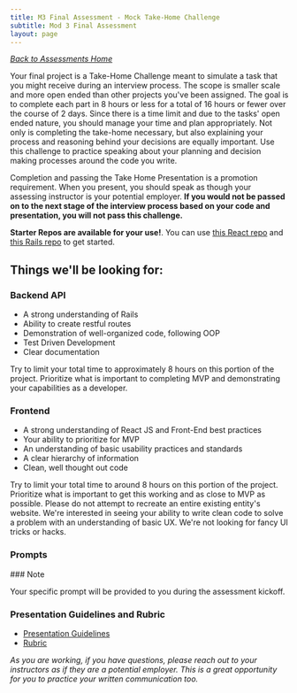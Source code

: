 ```yaml
---
title: M3 Final Assessment - Mock Take-Home Challenge
subtitle: Mod 3 Final Assessment
layout: page
---
```


_[Back to Assessments Home](./index)_

Your final project is a Take-Home Challenge meant to simulate a task that you might receive during an interview process. The scope is smaller scale and more open ended than other projects you've been assigned. The goal is to complete each part in 8 hours or less for a total of 16 hours or fewer over the course of 2 days. Since there is a time limit and due to the tasks' open ended nature, you should manage your time and plan appropriately. Not only is completing the take-home necessary, but also explaining your process and reasoning behind your decisions are equally important. Use this challenge to practice speaking about your planning and decision making processes around the code you write.

Completion and passing the Take Home Presentation is a promotion requirement. When you present, you should speak as though your assessing instructor is your potential employer. **If you would not be passed on to the next stage of the interview process based on your code and presentation, you will not pass this challenge.**

**Starter Repos are available for your use!**. You can use [this React repo](https://github.com/turingschool-examples/vite-react-starter) and [this Rails repo](https://github.com/turingschool-examples/rails-api-starter) to get started.

## Things we'll be looking for:

### Backend API
- A strong understanding of Rails
- Ability to create restful routes
- Demonstration of well-organized code, following OOP
- Test Driven Development
- Clear documentation

Try to limit your total time to approximately 8 hours on this portion of the project. Prioritize what is important to completing MVP and demonstrating your capabilities as a developer.

### Frontend
- A strong understanding of React JS and Front-End best practices
- Your ability to prioritize for MVP
- An understanding of basic usability practices and standards
- A clear hierarchy of information
- Clean, well thought out code

Try to limit your total time to around 8 hours on this portion of the project. Prioritize what is important to get this working and as close to MVP as possible. Please do not attempt to recreate an entire existing entity's website. We're interested in seeing your ability to write clean code to solve a problem with an understanding of basic UX. We're not looking for fancy UI tricks or hacks.

### Prompts

<section class="note">
### Note

Your specific prompt will be provided to you during the assessment kickoff.
</section>

<!-- #### Tea Subscription
- [Part 1: Backend API](./tea_take_home_be)
- [Part 2: Frontend UI](./tea_take_home_fe)

#### News Reader
- [Part 1: Backend API](./news_take_home_be)
- [Part 2: Frontend UI](./news_take_home_fe) -->

### Presentation Guidelines and Rubric

- [Presentation Guidelines](./presentation_guidelines)
- [Rubric](./rubric)

_As you are working, if you have questions, please reach out to your instructors as if they are a potential employer. This is a great opportunity for you to practice your written communication too._
